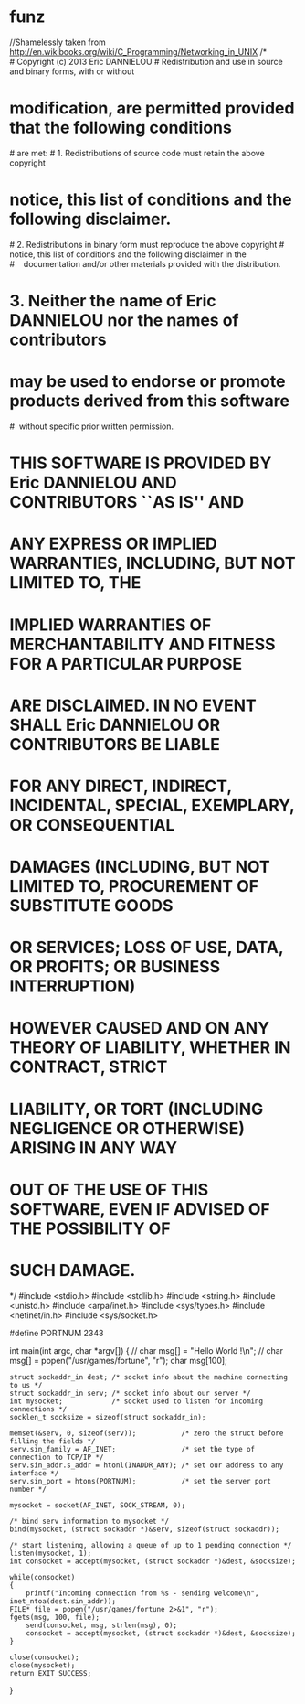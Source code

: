 funz
====

//Shamelessly taken from http://en.wikibooks.org/wiki/C_Programming/Networking_in_UNIX
/*
# Copyright (c) 2013 Eric DANNIELOU
# Redistribution and use in source and binary forms, with or without
# modification, are permitted provided that the following conditions
# are met:
# 1. Redistributions of source code must retain the above copyright
#    notice, this list of conditions and the following disclaimer.
# 2. Redistributions in binary form must reproduce the above copyright
#    notice, this list of conditions and the following disclaimer in the
#    documentation and/or other materials provided with the distribution.
# 3. Neither the name of Eric DANNIELOU nor the names of contributors
#    may be used to endorse or promote products derived from this software
#    without specific prior written permission.
#
# THIS SOFTWARE IS PROVIDED BY Eric DANNIELOU AND CONTRIBUTORS ``AS IS'' AND
# ANY EXPRESS OR IMPLIED WARRANTIES, INCLUDING, BUT NOT LIMITED TO, THE
# IMPLIED WARRANTIES OF MERCHANTABILITY AND FITNESS FOR A PARTICULAR PURPOSE
# ARE DISCLAIMED.  IN NO EVENT SHALL Eric DANNIELOU OR CONTRIBUTORS BE LIABLE
# FOR ANY DIRECT, INDIRECT, INCIDENTAL, SPECIAL, EXEMPLARY, OR CONSEQUENTIAL
# DAMAGES (INCLUDING, BUT NOT LIMITED TO, PROCUREMENT OF SUBSTITUTE GOODS
# OR SERVICES; LOSS OF USE, DATA, OR PROFITS; OR BUSINESS INTERRUPTION)
# HOWEVER CAUSED AND ON ANY THEORY OF LIABILITY, WHETHER IN CONTRACT, STRICT
# LIABILITY, OR TORT (INCLUDING NEGLIGENCE OR OTHERWISE) ARISING IN ANY WAY
# OUT OF THE USE OF THIS SOFTWARE, EVEN IF ADVISED OF THE POSSIBILITY OF
# SUCH DAMAGE.


*/
#include <stdio.h>
#include <stdlib.h>
#include <string.h>
#include <unistd.h>
#include <arpa/inet.h>
#include <sys/types.h>
#include <netinet/in.h>
#include <sys/socket.h>
 
#define PORTNUM 2343
 
int main(int argc, char *argv[])
{
//    char msg[] = "Hello World !\n";
//    char msg[] = popen("/usr/games/fortune", "r");
	char msg[100];
 
    struct sockaddr_in dest; /* socket info about the machine connecting to us */
    struct sockaddr_in serv; /* socket info about our server */
    int mysocket;            /* socket used to listen for incoming connections */
    socklen_t socksize = sizeof(struct sockaddr_in);
 
    memset(&serv, 0, sizeof(serv));           /* zero the struct before filling the fields */
    serv.sin_family = AF_INET;                /* set the type of connection to TCP/IP */
    serv.sin_addr.s_addr = htonl(INADDR_ANY); /* set our address to any interface */
    serv.sin_port = htons(PORTNUM);           /* set the server port number */    
 
    mysocket = socket(AF_INET, SOCK_STREAM, 0);
 
    /* bind serv information to mysocket */
    bind(mysocket, (struct sockaddr *)&serv, sizeof(struct sockaddr));
 
    /* start listening, allowing a queue of up to 1 pending connection */
    listen(mysocket, 1);
    int consocket = accept(mysocket, (struct sockaddr *)&dest, &socksize);
 
    while(consocket)
    {
        printf("Incoming connection from %s - sending welcome\n", inet_ntoa(dest.sin_addr));
	FILE* file = popen("/usr/games/fortune 2>&1", "r");
	fgets(msg, 100, file);
        send(consocket, msg, strlen(msg), 0); 
        consocket = accept(mysocket, (struct sockaddr *)&dest, &socksize);
    }
 
    close(consocket);
    close(mysocket);
    return EXIT_SUCCESS;
}



